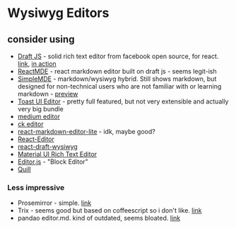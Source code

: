 # Wysiwyg Editors

## consider using
* [Draft JS](https://github.com/facebook/draft-js) - solid rich text editor from facebook open source, for react. [link](https://draftjs.org/), [in action](https://github.com/strapi/strapi/blob/master/packages/strapi-plugin-content-manager/admin/src/components/Wysiwyg/index.js)
* [ReactMDE](https://github.com/andrerpena/react-mde) - react markdown editor built on draft js - seems legit-ish
* [SimpleMDE](https://github.com/sparksuite/simplemde-markdown-editor) - markdown/wysiwyg hybrid. Still shows markdown, but designed for non-technical users who are not familiar with or learning markdown - [preview](https://simplemde.com/)
* [Toast UI Editor](https://github.com/nhn/tui.editor) - pretty full featured, but not very extensible and actually very big bundle
* [medium editor](http://yabwe.github.io/medium-editor/)
* [ck editor](https://github.com/ckeditor/ckeditor5)
* [react-markdown-editor-lite](https://github.com/HarryChen0506/react-markdown-editor-lite) - idk, maybe good?
* [React-Editor](https://github.com/fritx/react-editor)
* [react-draft-wysiwyg](https://github.com/jpuri/react-draft-wysiwyg)
* [Material UI Rich Text Editor](https://github.com/niuware/mui-rte)
* [Editor.js](https://editorjs.io/) - "Block Editor"
* [Quill](https://quilljs.com/)



### Less impressive
* Prosemirror - simple. [link](https://github.com/ProseMirror/prosemirror)
* Trix - seems good but based on coffeescript so i don't like. [link](https://github.com/basecamp/trix)
* pandao editor.md. kind of outdated, seems bloated. [link](https://github.com/pandao/editor.md)
